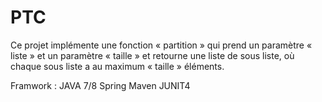 # PTC
Ce projet implémente une fonction « partition » qui prend un paramètre « liste » et un paramètre « taille » et retourne une liste de sous liste, où chaque sous liste a au maximum « taille » éléments.

Framwork : 
JAVA 7/8
Spring 
Maven 
JUNIT4
